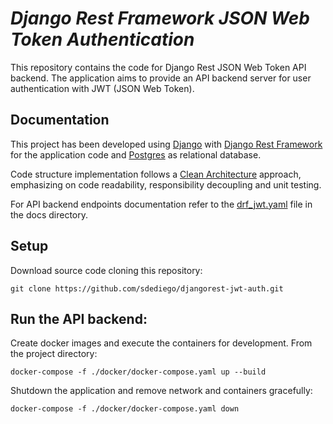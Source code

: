 # _Django Rest Framework JSON Web Token Authentication_

This repository contains the code for Django Rest JSON Web Token API backend. The application aims to provide an API backend server for user authentication with JWT (JSON Web Token).

## Documentation

This project has been developed using [Django][django] with [Django Rest Framework][djangorestframework] for the application code and [Postgres][postgres] as relational database.

Code structure implementation follows a [Clean Architecture][cleanarchitecture] approach, emphasizing on code readability, responsibility decoupling and unit testing.

For API backend endpoints documentation refer to the [drf_jwt.yaml][swagger] file in the docs directory.

## Setup

Download source code cloning this repository:
```
git clone https://github.com/sdediego/djangorest-jwt-auth.git
```

## Run the API backend:

Create docker images and execute the containers for development. From the project directory:
```
docker-compose -f ./docker/docker-compose.yaml up --build
```

Shutdown the application and remove network and containers gracefully:
```
docker-compose -f ./docker/docker-compose.yaml down
```

[//]: # (These are reference links used in the body of this note and get stripped out when the markdown processor does its job.)

[django]: <https://www.djangoproject.com>
[djangorestframework]: <https://www.django-rest-framework.org>
[postgres]: <https://www.postgresql.org>
[cleanarchitecture]: <https://blog.cleancoder.com/uncle-bob/2012/08/13/the-clean-architecture.html>
[swagger]: <https://github.com/sdediego/djangorest-jwt-auth/blob/main/docs/drf_jwt.yaml>
